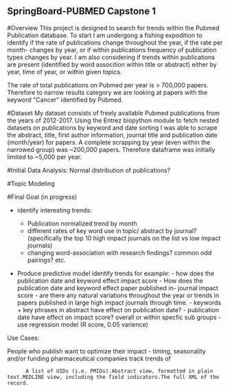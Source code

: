 ## SpringBoard-PUBMED Capstone 1
#Overview
This project is designed to search for trends within the Pubmed Publication database.
To start I am undergong a fishing expodition to identify if the rate of publications change throughout the year, if the rate per month- changes by year, or if within publications frequency of publication types changes by year. I am also considering if trends within publications are present (identified by word assocition within title or abstract) either by year, time of year, or within given topics.

The rate of total publications on Pubmed per year is > 700,000 papers. Therefore to narrow results category we are looking at papers with the keyword "Cancer" identified by Pubmed. 

#Dataset
My dataset consists of freely available Pubmed publications from the years of 2012-2017. Using the Entrez biopython module to fetch nested datasets on publications by keyword and date sorting I was able to scrape the abstract, title, first author information, journal title and publication date (month/year) for papers. A complete scrapping by year (even within the narrowed group) was ~200,000 papers. Therefore dataframe was initially limited to ~5,000 per year. 

#Initial Data Analysis:
Normal distribution of publications? 

#Topic Modeling


#Final Goal (in progress)

- identify interesting trends:
    - Publication normalized trend by month
    - different rates of key word use in topic/ abstract by journal? (specifically the top 10 high impact journals on the list vs low impact journals)
    - changing word-association with research findings? common odd pairings? etc. 
    

- Produce predictive model identify trends for example:
        - how does the publication date and keyword effect impact score
        - How does the publication date and keyword effect paper published in- journal impact score
        - are there any natural variations throughout the year or trends in papers published in large high impact journals through time. 
        - keywords + key phrases in abstract have effect on publication date?
        - publication date have effect on impact score? overall or within specfic sub groups
        - use regression model (R score, 0.05 varience) 
        
Use Cases:




People who publish want to optimize their impact 
    - timing, seasonality and/or funding
pharmaceutical companies track trends of 

  
          A list of UIDs (i.e. PMIDs).Abstract view, formatted in plain text.MEDLINE view, including the field indicators.The full XML of the record.

